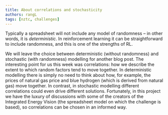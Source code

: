 ```yaml
---
title: About correlations and stochasticity
authors: rangL
tags: [nztc, challenges]
---
```


Typically a spreadsheet will not include any model of randomness – in other words, it is *deterministic*. In reinforcement learning it can be straightforward to include randomness, and this is one of the strengths of RL.  

We will leave the choice between deterministic (without randomness) and stochastic (with randomness) modelling for another blog post. The interesting point for us this week was correlations: how we describe the extent to which random factors tend to move together. In deterministic modelling there is simply no need to think about how, for example, the prices of natural gas price and blue hydrogen (which is derived from natural gas) move together. In contrast, in stochastic modelling different correlations could even drive different solutions. Fortunately, in this project we have the luxury of discussions with some of the creators of the Integrated Energy Vision (the spreadsheet model on which the challenge is based), so correlations can be chosen in an informed way. 
